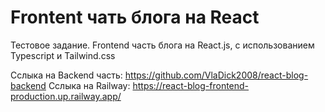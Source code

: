 # Frontent чать блога на React
Тестовое задание. Frontend часть блога на React.js, с использованием Typescript и Tailwind.css

Сслыка на Backend часть: https://github.com/VlaDick2008/react-blog-backend
Сслыка на Railway: https://react-blog-frontend-production.up.railway.app/
